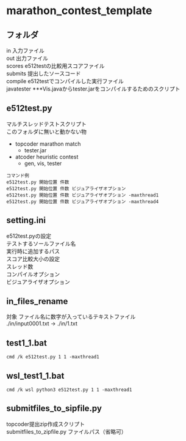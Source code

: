 # marathon_contest_template  
## フォルダ  
in 入力ファイル  
out 出力ファイル  
scores e512testの比較用スコアファイル  
submits 提出したソースコード  
compile e512testでコンパイルした実行ファイル  
javatester ***Vis.javaからtester.jarをコンパイルするためのスクリプト  
## e512test.py  
マルチスレッドテストスクリプト  
このフォルダに無いと動かない物  
- topcoder marathon match
  - tester.jar
- atcoder heuristic contest
  - gen, vis, tester
```
コマンド例
e512test.py 開始位置 件数  
e512test.py 開始位置 件数 ビジュアライザオプション
e512test.py 開始位置 件数 ビジュアライザオプション -maxthread1  
e512test.py 開始位置 件数 ビジュアライザオプション -maxthread4  
```

## setting.ini  
e512test.pyの設定  
テストするソールファイル名  
実行時に追加するパス  
スコア比較大小の設定  
スレッド数  
コンパイルオプション  
ビジュアライザオプション  

## in_files_rename
対象 ファイル名に数字が入っているテキストファイル  
./in/input0001.txt -> ./in/1.txt

## test1_1.bat
```cmd /k e512test.py 1 1 -maxthread1```
## wsl_test1_1.bat
```cmd /k wsl python3 e512test.py 1 1 -maxthread1```

## submitfiles_to_sipfile.py
topcoder提出zip作成スクリプト  
submitfiles_to_zipfile.py ファイルパス（省略可）  
